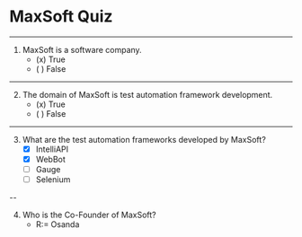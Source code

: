 # MaxSoft Quiz

---
1. MaxSoft is a software company.
    - (x) True
    - ( ) False

---

2. The domain of MaxSoft is test automation framework development.
    - (x) True
    - ( ) False 

---

3. What are the test automation frameworks developed by MaxSoft?
    - [x] IntelliAPI
    - [x] WebBot
    - [ ] Gauge
	- [ ] Selenium

--

4. Who is the Co-Founder of MaxSoft?
    - R:= Osanda


